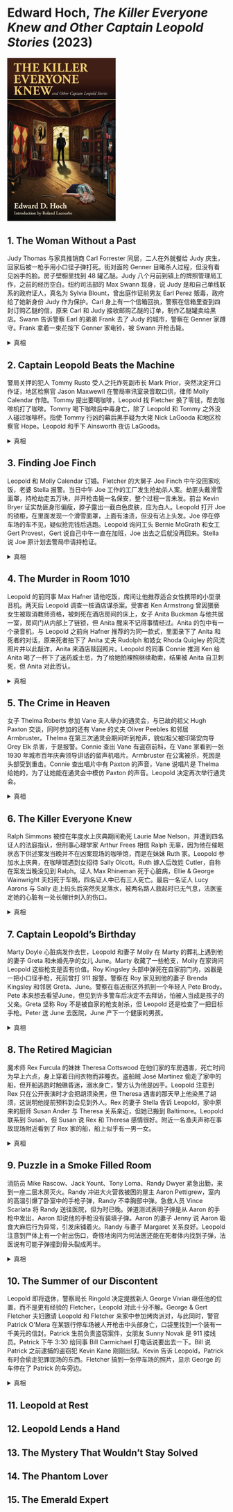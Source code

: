 # Edward Hoch, <i>The Killer Everyone Knew and Other Captain Leopold Stories</i> (2023)

<img src=images/2023_cover.jpg width=250/>

## 1. The Woman Without a Past

Judy Thomas 与家具推销商 Carl Forrester 同居，二人在外就餐给 Judy 庆生，回家后被一枪手用小口径子弹打死。街对面的 Genner 目睹杀人过程，但没有看见凶手的脸。房子壁橱里找到 48 罐乙醚。Judy 八个月前到镇上的牌照管理局工作，之前的经历空白。纽约司法部的 Max Swann 现身，说 Judy 是和自己单线联系的政府证人，真名为 Sylvia Blount，曾出庭作证前男友 Earl Perez 贩毒，政府给了她新身份 Judy 作为保护。Carl 身上有一个信箱回执，警察在信箱里查到四封订购乙醚的信，原来 Carl 和 Judy 接收邮购乙醚的订单，制作乙醚罐卖给黑店。Swann 告诉警察 Earl 的弟弟 Frank 去了 Judy 的城市，警察在 Genner 家蹲守。Frank 拿着一束花按下 Genner 家电铃，被 Swann 开枪击毙。

<details><summary>真相</summary>
Swann 知道 Judy 死于小口径子弹，只有他知道 Judy 家的地址（邮购乙醚的地址是租用的邮箱），是他杀死 Judy 和 Carl，动机是嫉妒 Judy 和 Carl 上床。
</details>

## 2. Captain Leopold Beats the Machine

警局关押的犯人 Tommy Rusto 受人之托炸死副市长 Mark Prior，突然决定开口作证，地区检察官 Jason Maxwewll 在警局审讯室录音取口供，律师 Molly Calendar 作陪。Tommy 提出要喝咖啡，Leopold 找 Fletcher 换了零钱，帮去咖啡机打了咖啡。Tommy 喝下咖啡后中毒身亡，除了 Leopold 和 Tommy 之外没人碰过咖啡杯。指使 Tommy 行凶的幕后黑手疑为大佬 Nick LaGooda 和地区检察官 Hope。Leopold 和手下 Ainsworth 夜访 LaGooda。

<details><summary>真相</summary>
凶手是 Ainsworth，他被 LaGooda 买通，趁 Leopold 去 Fletcher 办公室换钱的时候在咖啡机的出水口上下毒。（极佳伏线：他和 Leopold 说身上没有零钱，得去旁边的取款机取钱，但去 LaGooda 的路上取出五块钱旧钞买了汉堡，而取款机只能取新钞。）
</details>

## 3. Finding Joe Finch

Leopold 和 Molly Calendar 订婚。Fletcher 的大舅子 Joe Finch 中午没回家吃饭，老婆 Stella 报警。当日中午 Joe 工作的工厂发生抢劫杀人案。劫匪头戴滑雪面罩，持枪劫走五万块，并开枪击毙一名保安，整个过程一言未发。前台 Kevin Bryer 证实劫匪身形偏瘦，脖子露出一截白色皮肤，应为白人。Leopold 打开 Joe 的锁柜，在里面发现一个滑雪面罩，上面有油渍，但没有沾上头发。Joe 停在停车场的车不见，疑似抢完钱后逃跑。Leopold 询问工头 Bernie McGrath 和女工 Gert Provest，Gert 说自己中午一直在加班，Joe 出去之后就没再回来。Stella 说 Joe 原计划去警局申请持枪证。

<details><summary>真相</summary>
Gert 抢钱被 Joe 看到，所以将其灭口，把尸体从滑道丢入下方容器，并盖上塑料元件隐藏。Joe 有大胡子，戴面罩也会露出胡子，而 Gert 不会。面罩上的油渍是 Gert 脸上的药膏，没有沾上头发是因为她把头发扎起来。Gert 把 Joe 的车开到河边。
</details>

## 4. The Murder in Room 1010

Leopold 的前同事 Max Hafner 请他吃饭，席间让他推荐适合女性携带的小型录音机。两天后 Leopold 调查一桩酒店谋杀案。受害者 Ken Armstrong 曾因猥亵女生被取消教师资格，被刺死在酒店房间的床上，女子 Anita Buckman 与他共居一室，房间门从内部上了链锁，但 Anita 醒来不记得事情经过。Anita 的包中有一个录音机，与 Leopold 之前向 Hafner 推荐的为同一款式，里面录下了 Anita 和死者的对话，原来死者拍下了 Anita 丈夫 Rudolph 和妓女 Rhoda Quigley 的风流照片并以此敲诈，Anita 来酒店赎回照片。Leopold 的同事 Connie 推测 Ken 给 Anita 喝了一杯下了迷药威士忌，为了给她拍裸照继续勒索，结果被 Anita 自卫刺死，但 Anita 对此否认。

<details><summary>真相</summary>
Ken 为了拍裸照将门上的链锁由九环变成十一环，这样就可以从外面伸手上锁开锁，Rhoda 知道此事并告诉了 Rudolph。凶手是 Rudolph，他见 Anita 被迷晕，便进屋刺死 Ken，夺回照片，离开时从外面锁上链锁。
</details>

## 5. The Crime in Heaven

女子 Thelma Roberts 参加 Vane 夫人举办的通灵会，与已故的祖父 Hugh Paxton 交谈，同时参加的还有 Vane 的丈夫 Oliver Peebles 和邻居 Armbruster。Thelma 在第三次通灵会期间听到枪声，貌似祖父被印第安向导 Grey Elk 杀害，于是报警。Connie 查出 Vane 有盗窃前科，在 Vane 家看到一张 1930 年城市百年庆典领导讲话的留声机唱片。Armbruster 在公寓被杀，死因是头部受到重击。Connie 查出唱片中有 Paxton 的声音，Vane 说唱片是 Thelma 给她的，为了让她能在通灵会中模仿 Paxton 的声音。Leopold 决定再次举行通灵会。

<details><summary>真相</summary>
凶手是 Vane 家的邻居 Charles Day，他告诉警察十分钟前看到 Armbruster，但那时 Armbruster 已死去半个小时。Vane 组织假降灵会，雇用失业演员 Freddie Mason 模仿声音欺骗钱。Mason 醉酒后被 Day 误杀，Armbruster 得知真相威胁报警，也被灭口。
</details>

## 6. The Killer Everyone Knew

Ralph Simmons 被控在年度水上庆典期间勒死 Laurie Mae Nelson，并遭到四名证人的法庭指认，但刑事心理学家 Arthur Frees 相信 Ralph 无辜，因为他在催眠状态下供述案发当晚并不在凶案现场的咖啡馆，而是在妹妹 Ruth 家。Leopold 参加水上庆典，在咖啡馆遇到女招待 Sally Olcott。Ruth 嫁人后改姓 Cutler，自称在案发当晚没见到 Ralph。证人 Max Rhineman 死于心脏病，Ellie & George Wainwright 夫妇死于车祸，四名证人中已有三人死亡。最后一名证人 Lucy Aarons 与 Sally 走上码头后突然失足落水，被两名路人救起时已无气息，法医鉴定她的心脏有一处长帽针刺入的伤口。

<details><summary>真相</summary>
Frees 为了获得催眠证词与 Ralph 合作，正好四名证人中有三人意外离世，只要最后一名证人无法出庭，Ralph 就可以翻供。Sally 和 Ralph 本来是同学，在探监时爱上了 Ralph。Ralph 说服 Sally 杀死 Lucy。
</details>

## 7. Captain Leopold’s Birthday

Marty Doyle 心脏病发作去世，Leopold 和妻子 Molly 在 Marty 的葬礼上遇到他的妻子 Greta 和未婚先孕的女儿 June。Marty 收藏了一些枪支，Molly 在家询问 Leopold 这些枪支是否有价值。Roy Kingsley 头部中弹死在自家前门内，凶器是一把小口径手枪，死前曾打 911 报警。警察在 Roy 家见到他的妻子 Brenda Kingsley 和邻居 Greta、June。警察在临近街区外抓到一个年轻人 Pete Brody。Pete 本来想去看望June，但见到许多警车后决定不去拜访，怕被人当成是孩子的父亲。Greta 坚称 Roy 不是被自家的枪支射杀，但 Leopold 还是检查了一把目标手枪。Peter 送 June 去医院，June 产下一个健康的男孩。

<details><summary>真相</summary>
Roy 是孩子的父亲，却不肯负责，被 June 开枪杀死。June 假装在家和 Leopold 通电话，其实用无绳电话来到 Roy 家门口，用带消音器的手枪近距离将其射杀，伪造不在场证明。Leopold 在电话中听到时钟的报时声是 Roy 家的时钟。
</details>

## 8. The Retired Magician

魔术师 Rex Furcula 的妹妹 Theresa Cottswood 在他们家的车房遇害，死亡时间为早上六点，身上穿着日间衣物而非睡衣。盗船贼 José Martinez 偷走了家中的船，但开船逃跑时触礁昏迷，溺水身亡，警方认为他是凶手。Leopold 注意到 Rex 只在公开表演时才会把胡须染黑，但 Theresa 遇害的那天早上他染黑了胡须，这说明他提前预料到会见到外人。Rex 的妻子 Stella 告诉 Leopold，家中原来的厨师 Susan Ander 与 Theresa 关系亲近，但她已搬到 Baltimore。Leopold 联系到 Susan，但 Susan 说 Rex 和 Theresa 感情很好。附近一名渔夫声称在事故现场附近看到了 Rex 家的船，船上似乎有一男一女。

<details><summary>真相</summary>
Theresa 杀死 Susan，假扮成自己的尸体，让 José 开船帮助她逃跑，后又将 José 灭口，自己扮成 Susan，成功骗取了保险金。Rex 是 Theresa 的同谋，但并未参与谋杀。
</details>

## 9. Puzzle in a Smoke Filled Room

消防员 Mike Rascow、Jack Yount、Tony Loma、Randy Dwyer 紧急出勤，来到一座二层木房灭火。Randy 冲进大火营救被困的屋主 Aaron Pettigrew，室内的高温引爆了卧室中的手枪子弹，Randy 不幸胸部中弹。急救人员 Vince Scarlata 将 Randy 送往医院，但为时已晚。弹道测试表明子弹是从 Aaron 的手枪中发出，Aaron 却说他的手枪没有装填子弹。Aaron 的妻子 Jenny 说 Aaron 吸食大麻后行为异常，引发床铺着火。Randy 与妻子 Margaret 关系良好。Leopold 注意到尸体上有一个射出伤口，奇怪地询问为何法医还能在死者体内找到子弹，法医说有可能子弹撞到骨头裂成两半。

<details><summary>真相</summary>
Mike 检查 Randy 伤情的时候对着他的伤口开了第二枪，留下了射出伤口，动机是 Randy 和自己的妻子有染。
</details>

## 10. The Summer of our Discontent

Leopold 即将退休，警察局长 Ringold 决定提拔新人 George Vivian 继任他的位置，而不是更有经验的 Fletcher，Leopold 对此十分不解。George & Gert Fletcher 夫妇邀请 Leopold 和 Fletcher 来家中参加烤肉派对，与此同时，警官 Patrick O'Mera 在某银行停车场被人开枪击中头部身亡，口袋里找到一个装有一千美元的信封。Patrick 生前负责盗窃案件，女朋友 Sunny Novak 是 911 接线员。Patrick 下午 3:30 给同事 Bill Carmichael 打电话说要出去一下。Bill 说 Patrick 之前逮捕的盗窃犯 Kevin Kane 刚刚出狱。Kevin 告诉 Leopold，Patrick 有时会偷走犯罪现场的东西。Fletcher 搞到一张停车场的照片，显示 George 的车停在了 Patrick 的车旁边。

<details><summary>真相</summary>
Gert Vivian 是 Patrick 的前女友，协助她在盗窃现场偷东西，一千元是她分得的报酬。Patrick 威胁 Gert 要将此事曝光，Gert 为了不影响丈夫 George 晋升，在外出买烧炭的期间用 George 的手枪将 Patrick 打死。Bill 听到的电话是 Gert 播放录音伪造不在场证明。
</details>

## 11. Leopold at Rest

## 12. Leopold Lends a Hand

## 13. The Mystery That Wouldn’t Stay Solved

## 14. The Phantom Lover

## 15. The Emerald Expert
